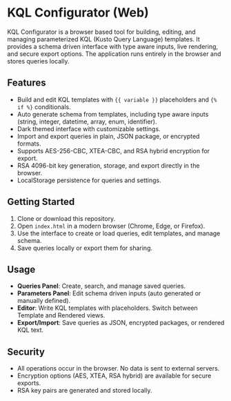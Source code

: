 # KQL Configurator (Web)

KQL Configurator is a browser based tool for building, editing, and managing parameterized KQL (Kusto Query Language) templates. It provides a schema driven interface with type aware inputs, live rendering, and secure export options. The application runs entirely in the browser and stores queries locally.

## Features

- Build and edit KQL templates with `{{ variable }}` placeholders and `{% if %}` conditionals.
- Auto generate schema from templates, including type aware inputs (string, integer, datetime, array, enum, identifier).
- Dark themed interface with customizable settings.
- Import and export queries in plain, JSON package, or encrypted formats.
- Supports AES-256-CBC, XTEA-CBC, and RSA hybrid encryption for export.
- RSA 4096-bit key generation, storage, and export directly in the browser.
- LocalStorage persistence for queries and settings.

## Getting Started

1. Clone or download this repository.
2. Open `index.html` in a modern browser (Chrome, Edge, or Firefox).
3. Use the interface to create or load queries, edit templates, and manage schema.
4. Save queries locally or export them for sharing.

## Usage

- **Queries Panel**: Create, search, and manage saved queries.
- **Parameters Panel**: Edit schema driven inputs (auto generated or manually defined).
- **Editor**: Write KQL templates with placeholders. Switch between Template and Rendered views.
- **Export/Import**: Save queries as JSON, encrypted packages, or rendered KQL text.

## Security

- All operations occur in the browser. No data is sent to external servers.
- Encryption options (AES, XTEA, RSA hybrid) are available for secure exports.
- RSA key pairs are generated and stored locally.

